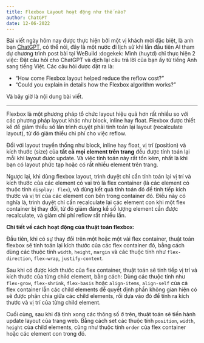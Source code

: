 ```yaml
---
title: Flexbox Layout hoạt động như thế nào?
author: ChatGPT
date: 12-06-2022
---
```


Bài viết ngày hôm nay được thực hiện bởi một vị khách mời đặc biệt, là anh bạn [ChatGPT](https://chat.openai.com/chat), có thể nói, đây là một nước đi lịch sử khi lần đầu tiên AI tham dự chương trình post bài tại WeBuild :dogekek: Mình (huytd) chỉ thực hiện 2 việc: Đặt câu hỏi cho ChatGPT và dịch lại câu trả lời của bạn ấy từ tiếng Anh sang tiếng Việt. Các câu hỏi được đặt ra là:

- “How come Flexbox layout helped reduce the reflow cost?”
- “Could you explain in details how the Flexbox algorithm works?”

Và bây giờ là nội dung bài viết.

---

Flexbox là một phương pháp tổ chức layout hiệu quả hơn rất nhiều so với các phương pháp layout khác như block, inline hay float. Flexbox được thiết kế để giảm thiểu số lần trình duyệt phải tính toán lại layout (recalculate layout), từ đó giảm thiểu chi phí cho việc reflow.

Đối với layout truyền thống như block, inline hay float, vị trí (position) và kích thước (size) của **tất cả mọi element trên trang** đều được tính toán lại mỗi khi layout được update. Và việc tính toán này rất tốn kém, nhất là khi bạn có layout phức tạp hoặc có rất nhiều element trên trang.

Ngược lại, khi dùng flexbox layout, trình duyệt chỉ cần tính toán lại vị trí và kích thước của các element có vai trò là flex container (là các element có thuộc tính `display: flex`), và dùng kết quả tính toán đó để tính tiếp kích thước và vị trí của các element con bên trong container đó. Điều này có nghĩa là, trình duyệt chỉ cần recalculate lại các element con khi một flex container bị thay đổi, từ đó giảm đáng kể số lượng element cần được recalculate, và giảm chi phí reflow rất nhiều lần.

**Chi tiết về cách hoạt động của thuật toán flexbox:**

Đầu tiên, khi có sự thay đổi trên một hoặc một vài flex container, thuật toán flexbox sẽ tính toán lại kích thước của các flex container đó, bằng cách dùng các thuộc tính `width`, `height`, `margin` và các thuộc tính như `flex-direction`, `flex-wrap`, `justify-content`.

Sau khi có được kích thước của flex container, thuật toán sẽ tính tiếp vị trí và kích thước của từng child element, bằng cách: Dùng các thuộc tính như `flex-grow`, `flex-shrink`, `flex-basis` hoặc `align-items`, `align-self` của cả flex container lẫn các child elements để quyết định phần không gian hiện có sẽ được phân chia giữa các child elements, rồi dựa vào đó để tính ra kích thước và vị trí của từng child element.

Cuối cùng, sau khi đã tính xong các thông số ở trên, thuật toán sẽ tiến hành update layout của trang web. Bằng cách set các thuộc tính `position`, `width`, `height` của child elements, cũng như thuộc tính `order` của flex container hoặc các element con trong đó.

